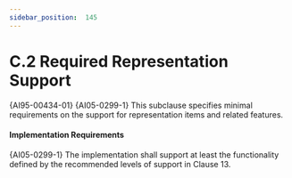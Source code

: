```yaml
---
sidebar_position:  145
---
```


# C.2  Required Representation Support

{AI95-00434-01} {AI05-0299-1} This subclause specifies minimal requirements on the support for representation items and related features. 


#### Implementation Requirements

{AI05-0299-1} The implementation shall support at least the functionality defined by the recommended levels of support in Clause 13. 

